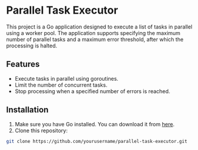 # Parallel Task Executor

This project is a Go application designed to execute a list of tasks in parallel using a worker pool. The application supports specifying the maximum number of parallel tasks and a maximum error threshold, after which the processing is halted.

## Features

- Execute tasks in parallel using goroutines.
- Limit the number of concurrent tasks.
- Stop processing when a specified number of errors is reached.

## Installation

1. Make sure you have Go installed. You can download it from [here](https://golang.org/dl/).
2. Clone this repository:

```sh
git clone https://github.com/yourusername/parallel-task-executor.git